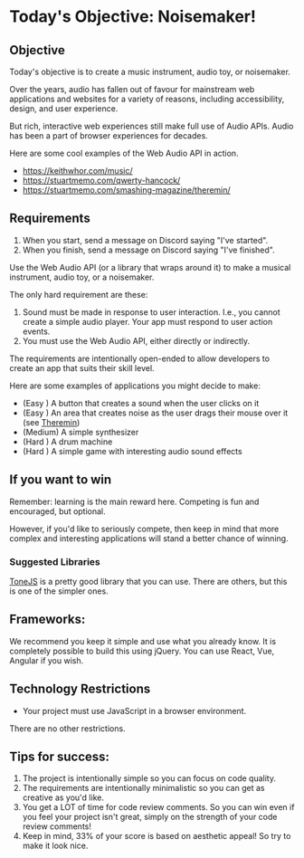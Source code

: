# Today's Objective: Noisemaker!

## Objective

Today's objective is to create a music instrument, audio toy, or noisemaker.

Over the years, audio has fallen out of favour for mainstream web applications and websites for a variety of reasons, including accessibility, design, and user experience. 

But rich, interactive web experiences still make full use of Audio APIs. Audio has been a part of browser experiences for decades.

Here are some cool examples of the Web Audio API in action.

* https://keithwhor.com/music/
* https://stuartmemo.com/qwerty-hancock/
* https://stuartmemo.com/smashing-magazine/theremin/

## Requirements

1. When you start, send a message on Discord saying "I've started".
1. When you finish, send a message on Discord saying "I've finished".

Use the Web Audio API (or a library that wraps around it) to make a musical instrument, audio toy, or a noisemaker.

The only hard requirement are these: 
1. Sound must be made in response to user interaction. I.e., you cannot create a simple audio player. Your app must respond to user action events.
2. You must use the Web Audio API, either directly or indirectly.

The requirements are intentionally open-ended to allow developers to create an app that suits their skill level.

Here are some examples of applications you might decide to make:

* (Easy  ) A button that creates a sound when the user clicks on it
* (Easy  ) An area that creates noise as the user drags their mouse over it (see [Theremin](https://stuartmemo.com/smashing-magazine/theremin/))
* (Medium) A simple synthesizer
* (Hard  ) A drum machine
* (Hard  ) A simple game with interesting audio sound effects

## If you want to win

Remember: learning is the main reward here. Competing is fun and encouraged, but optional.

However, if you'd like to seriously compete, then keep in mind that more complex and interesting applications will stand a better chance of winning.

### Suggested Libraries

[ToneJS](https://github.com/Tonejs/Tone.js/) is a pretty good library that you can use. There are others, but this is one of the simpler ones.

## Frameworks:

We recommend you keep it simple and use what you already know. It is completely possible to build this using jQuery. You can use React, Vue, Angular if you wish.

## Technology Restrictions

* Your project must use JavaScript in a browser environment.

There are no other restrictions.

## Tips for success:

1. The project is intentionally simple so you can focus on code quality.
1. The requirements are intentionally minimalistic so you can get as creative as you'd like.
1. You get a LOT of time for code review comments. So you can win even if you feel your project isn't great, simply on the strength of your code review comments!
1. Keep in mind, 33% of your score is based on aesthetic appeal! So try to make it look nice.
